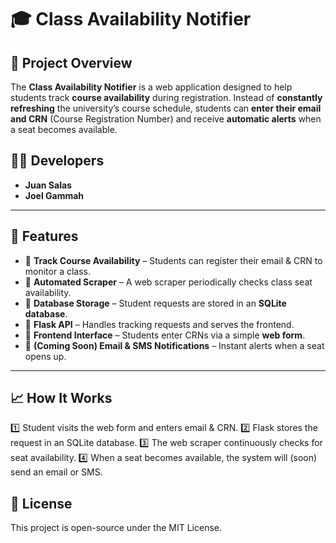 # 🎓 Class Availability Notifier

## **📌 Project Overview**
The **Class Availability Notifier** is a web application designed to help students track **course availability** during registration. Instead of **constantly refreshing** the university’s course schedule, students can **enter their email and CRN** (Course Registration Number) and receive **automatic alerts** when a seat becomes available.

## **👨‍💻 Developers**
- **Juan Salas**
- **Joel Gammah**

---

## **🚀 Features**
- 🔹 **Track Course Availability** – Students can register their email & CRN to monitor a class.
- 🔹 **Automated Scraper** – A web scraper periodically checks class seat availability.
- 🔹 **Database Storage** – Student requests are stored in an **SQLite database**.
- 🔹 **Flask API** – Handles tracking requests and serves the frontend.
- 🔹 **Frontend Interface** – Students enter CRNs via a simple **web form**.
- 🔹 **(Coming Soon) Email & SMS Notifications** – Instant alerts when a seat opens up.

---


## **📈 How It Works**

1️⃣ Student visits the web form and enters email & CRN.
2️⃣ Flask stores the request in an SQLite database.
3️⃣ The web scraper continuously checks for seat availability.
4️⃣ When a seat becomes available, the system will (soon) send an email or SMS.

## **📜 License**

This project is open-source under the MIT License.

